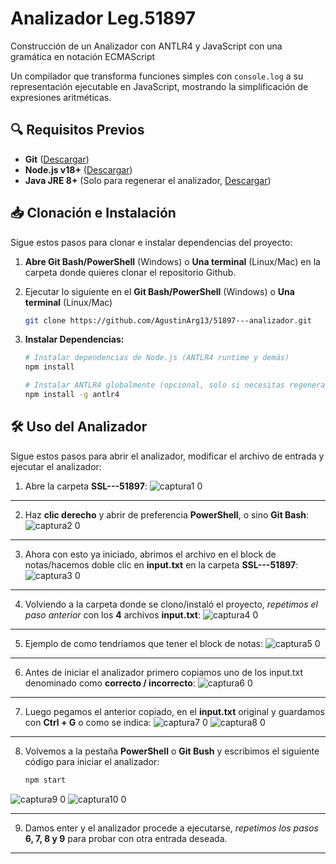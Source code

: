 # Analizador Leg.51897
Construcción de un Analizador con ANTLR4 y JavaScript con una gramática en notación ECMAScript

Un compilador que transforma funciones simples con `console.log` a su representación ejecutable en JavaScript, mostrando la simplificación de expresiones aritméticas.

## 🔍 Requisitos Previos

- **Git** ([Descargar](https://git-scm.com/downloads))
- **Node.js v18+** ([Descargar](https://nodejs.org/))
- **Java JRE 8+** (Solo para regenerar el analizador, [Descargar](https://www.java.com/download/))

## 📥 Clonación e Instalación

Sigue estos pasos para clonar e instalar dependencias del proyecto:

1. **Abre Git Bash/PowerShell** (Windows) o **Una terminal** (Linux/Mac) en la carpeta donde quieres clonar el repositorio Github.

2. Ejecutar lo siguiente en el **Git Bash/PowerShell** (Windows) o **Una terminal** (Linux/Mac)
   ```bash
   git clone https://github.com/AgustinArg13/51897---analizador.git
3. **Instalar Dependencias:**
   ```bash
   # Instalar dependencias de Node.js (ANTLR4 runtime y demás)
   npm install

   # Instalar ANTLR4 globalmente (opcional, solo si necesitas regenerar el analizador)
   npm install -g antlr4

## 🛠 Uso del Analizador

Sigue estos pasos para abrir el analizador, modificar el archivo de entrada y ejecutar el analizador:

1. Abre la carpeta **SSL---51897**:
   ![captura1 0](https://github.com/user-attachments/assets/dd41a440-03f0-4b9f-bd46-41aa86c381e5)
****
2. Haz **clic derecho** y abrir de preferencia **PowerShell**, o sino **Git Bash**:
   ![captura2 0](https://github.com/user-attachments/assets/8142f798-56ab-49a0-9f16-96d80cc5d669)
****
3. Ahora con esto ya iniciado, abrimos el archivo en el block de notas/hacemos doble clic en **input.txt** en la carpeta **SSL---51897**:
   ![captura3 0](https://github.com/user-attachments/assets/52eec027-cdae-4261-a119-9f37a3d368a9)
****
4. Volviendo a la carpeta donde se clono/instaló el proyecto, *repetimos el paso anterior* con los **4** archivos **input.txt**:
   ![captura4 0](https://github.com/user-attachments/assets/4b9a1238-e23b-48de-bd33-d48ddb05d78a)
****
5. Ejemplo de como tendríamos que tener el block de notas:
   ![captura5 0](https://github.com/user-attachments/assets/5c716c77-5d19-4cfa-b6a0-b499d7463118)
****
6. Antes de iniciar el analizador primero copiamos uno de los input.txt denominado como **correcto / incorrecto**:
   ![captura6 0](https://github.com/user-attachments/assets/5080b48e-68d9-4a0f-b071-7e82a9f5e86d)
****
7. Luego pegamos el anterior copiado, en el **input.txt** original y guardamos con **Ctrl + G** o como se indica:
   ![captura7 0](https://github.com/user-attachments/assets/d6fe9f89-6cbf-43c5-813e-937953d26632)
   ![captura8 0](https://github.com/user-attachments/assets/95775bd8-0158-4f0b-8d81-2bb09882d86a)
****
8. Volvemos a la pestaña **PowerShell** o **Git Bush** y escribimos el siguiente código para iniciar el analizador:
   ```bash
   npm start
![captura9 0](https://github.com/user-attachments/assets/6162899c-6809-480c-a577-5529f84caf55)
![captura10 0](https://github.com/user-attachments/assets/4775c380-0866-44a8-90c6-7a9dfafce49b)
****
9. Damos enter y el analizador procede a ejecutarse, *repetimos los pasos* **6, 7, 8 y 9** para probar con otra entrada deseada. 
****





























